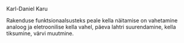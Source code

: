 Karl-Daniel Karu



Rakenduse funktsionaalsusteks peale kella näitamise on vahetamine analoog ja eletroonilise kella vahel, päeva lahtri suurendamine, kella tiksumine, värvi muutmine.
